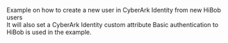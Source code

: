 Example on how to create a new user in CyberArk Identity from new HiBob users<br>
It will also set a CyberArk Identity custom attribute
Basic authentication to HiBob is used in the example.
